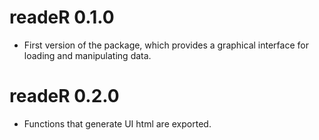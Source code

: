 # readeR 0.1.0

* First version of the package, which provides a graphical interface for loading and manipulating data.

# readeR 0.2.0

* Functions that generate UI html are exported.
